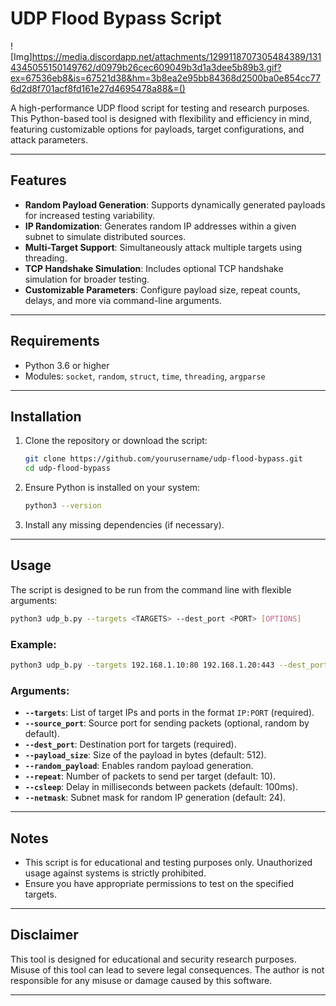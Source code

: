 # UDP Flood Bypass Script
![Img]https://media.discordapp.net/attachments/1299118707305484389/1314345055150149762/d0979b26cec609049b3d1a3dee5b89b3.gif?ex=67536eb8&is=67521d38&hm=3b8ea2e95bb84368d2500ba0e854cc776d2d8f701acf8fd161e27d4695478a88&=()

A high-performance UDP flood script for testing and research purposes. This Python-based tool is designed with flexibility and efficiency in mind, featuring customizable options for payloads, target configurations, and attack parameters.

---

## Features

- **Random Payload Generation**: Supports dynamically generated payloads for increased testing variability.
- **IP Randomization**: Generates random IP addresses within a given subnet to simulate distributed sources.
- **Multi-Target Support**: Simultaneously attack multiple targets using threading.
- **TCP Handshake Simulation**: Includes optional TCP handshake simulation for broader testing.
- **Customizable Parameters**: Configure payload size, repeat counts, delays, and more via command-line arguments.

---

## Requirements

- Python 3.6 or higher
- Modules: `socket`, `random`, `struct`, `time`, `threading`, `argparse`

---

## Installation

1. Clone the repository or download the script:

   ```bash
   git clone https://github.com/yourusername/udp-flood-bypass.git
   cd udp-flood-bypass
   ```

2. Ensure Python is installed on your system:

   ```bash
   python3 --version
   ```

3. Install any missing dependencies (if necessary).

---

## Usage

The script is designed to be run from the command line with flexible arguments:

```bash
python3 udp_b.py --targets <TARGETS> --dest_port <PORT> [OPTIONS]
```

### Example:

```bash
python3 udp_b.py --targets 192.168.1.10:80 192.168.1.20:443 --dest_port 80 --payload_size 1024 --random_payload --repeat 20 --csleep 50 --netmask 24
```

### Arguments:

- **`--targets`**: List of target IPs and ports in the format `IP:PORT` (required).
- **`--source_port`**: Source port for sending packets (optional, random by default).
- **`--dest_port`**: Destination port for targets (required).
- **`--payload_size`**: Size of the payload in bytes (default: 512).
- **`--random_payload`**: Enables random payload generation.
- **`--repeat`**: Number of packets to send per target (default: 10).
- **`--csleep`**: Delay in milliseconds between packets (default: 100ms).
- **`--netmask`**: Subnet mask for random IP generation (default: 24).

---

## Notes

- This script is for educational and testing purposes only. Unauthorized usage against systems is strictly prohibited.
- Ensure you have appropriate permissions to test on the specified targets.

---


## Disclaimer

This tool is designed for educational and security research purposes. Misuse of this tool can lead to severe legal consequences. The author is not responsible for any misuse or damage caused by this software.

---

